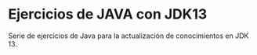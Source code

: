 # Ejercicios de JAVA con JDK13 
Serie de ejercicios de Java para la actualización de conocimientos en JDK 13.
